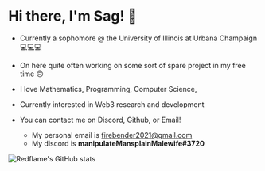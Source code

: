 # Hi there, I'm Sag! 👋
- Currently a sophomore @ the University of Illinois at Urbana Champaign 💻💻💻
- On here quite often working on some sort of spare project in my free time 🙃
- I love Mathematics, Programming, Computer Science,
- Currently interested in Web3 research and development
- You can contact me on Discord, Github, or Email! 

  - My personal email is [firebender2021@gmail.com](mailto:firebender2021@gmail.com)
  - My discord is **manipulateMansplainMalewife#3720**


![Redflame's GitHub stats](https://github-readme-stats.vercel.app/api?username=RedFlame2112&show_icons=true&theme=radical)


